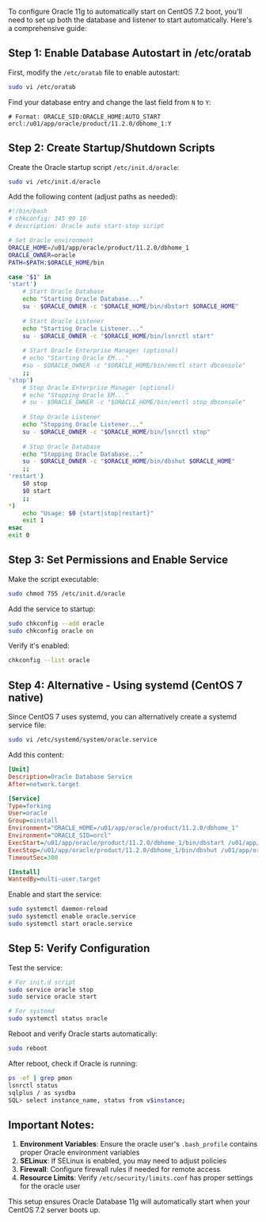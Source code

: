 To configure Oracle 11g to automatically start on CentOS 7.2 boot, you'll need to set up both the database and listener to start automatically. Here's a comprehensive guide:

## Step 1: Enable Database Autostart in /etc/oratab

First, modify the `/etc/oratab` file to enable autostart:

```bash
sudo vi /etc/oratab
```

Find your database entry and change the last field from `N` to `Y`:

```
# Format: ORACLE_SID:ORACLE_HOME:AUTO_START
orcl:/u01/app/oracle/product/11.2.0/dbhome_1:Y
```

## Step 2: Create Startup/Shutdown Scripts

Create the Oracle startup script `/etc/init.d/oracle`:

```bash
sudo vi /etc/init.d/oracle
```

Add the following content (adjust paths as needed):

```bash
#!/bin/bash
# chkconfig: 345 99 10
# description: Oracle auto start-stop script

# Set Oracle environment
ORACLE_HOME=/u01/app/oracle/product/11.2.0/dbhome_1
ORACLE_OWNER=oracle
PATH=$PATH:$ORACLE_HOME/bin

case "$1" in
'start')
    # Start Oracle Database
    echo "Starting Oracle Database..."
    su - $ORACLE_OWNER -c "$ORACLE_HOME/bin/dbstart $ORACLE_HOME"
    
    # Start Oracle Listener
    echo "Starting Oracle Listener..."
    su - $ORACLE_OWNER -c "$ORACLE_HOME/bin/lsnrctl start"
    
    # Start Oracle Enterprise Manager (optional)
    # echo "Starting Oracle EM..."
    #su - $ORACLE_OWNER -c "$ORACLE_HOME/bin/emctl start dbconsole"
    ;;
'stop')
    # Stop Oracle Enterprise Manager (optional)
    # echo "Stopping Oracle EM..."
    # su - $ORACLE_OWNER -c "$ORACLE_HOME/bin/emctl stop dbconsole"
    
    # Stop Oracle Listener
    echo "Stopping Oracle Listener..."
    su - $ORACLE_OWNER -c "$ORACLE_HOME/bin/lsnrctl stop"
    
    # Stop Oracle Database
    echo "Stopping Oracle Database..."
    su - $ORACLE_OWNER -c "$ORACLE_HOME/bin/dbshut $ORACLE_HOME"
    ;;
'restart')
    $0 stop
    $0 start
    ;;
*)
    echo "Usage: $0 {start|stop|restart}"
    exit 1
esac
exit 0
```

## Step 3: Set Permissions and Enable Service

Make the script executable:

```bash
sudo chmod 755 /etc/init.d/oracle
```

Add the service to startup:

```bash
sudo chkconfig --add oracle
sudo chkconfig oracle on
```

Verify it's enabled:

```bash
chkconfig --list oracle
```

## Step 4: Alternative - Using systemd (CentOS 7 native)

Since CentOS 7 uses systemd, you can alternatively create a systemd service file:

```bash
sudo vi /etc/systemd/system/oracle.service
```

Add this content:

```ini
[Unit]
Description=Oracle Database Service
After=network.target

[Service]
Type=forking
User=oracle
Group=oinstall
Environment="ORACLE_HOME=/u01/app/oracle/product/11.2.0/dbhome_1"
Environment="ORACLE_SID=orcl"
ExecStart=/u01/app/oracle/product/11.2.0/dbhome_1/bin/dbstart /u01/app/oracle/product/11.2.0/dbhome_1
ExecStop=/u01/app/oracle/product/11.2.0/dbhome_1/bin/dbshut /u01/app/oracle/product/11.2.0/dbhome_1
TimeoutSec=300

[Install]
WantedBy=multi-user.target
```

Enable and start the service:

```bash
sudo systemctl daemon-reload
sudo systemctl enable oracle.service
sudo systemctl start oracle.service
```

## Step 5: Verify Configuration

Test the service:

```bash
# For init.d script
sudo service oracle stop
sudo service oracle start

# For systemd
sudo systemctl status oracle
```

Reboot and verify Oracle starts automatically:

```bash
sudo reboot
```

After reboot, check if Oracle is running:

```bash
ps -ef | grep pmon
lsnrctl status
sqlplus / as sysdba
SQL> select instance_name, status from v$instance;
```

## Important Notes:

1. **Environment Variables**: Ensure the oracle user's `.bash_profile` contains proper Oracle environment variables
2. **SELinux**: If SELinux is enabled, you may need to adjust policies
3. **Firewall**: Configure firewall rules if needed for remote access
4. **Resource Limits**: Verify `/etc/security/limits.conf` has proper settings for the oracle user

This setup ensures Oracle Database 11g will automatically start when your CentOS 7.2 server boots up.